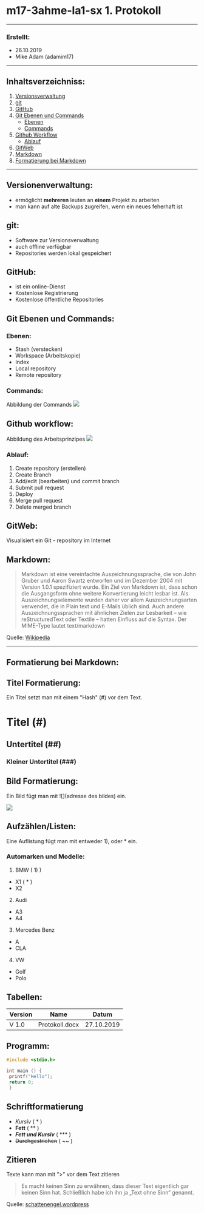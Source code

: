 # m17-3ahme-la1-sx 1. Protokoll 
-----------------------------
### Erstellt:
  * 26.10.2019
  * Mike Adam (adamim17)
-----------------------------
  
 ## Inhaltsverzeichniss:
 1) [Versionsverwaltung](#versionenverwaltung)
 2) [git](#git)
 3) [GitHub](#github)
 4) [Git Ebenen und Commands](#git-ebenen-und-commands)
    * [Ebenen](#ebenen)
    * [Commands](#commands)
 5) [Github Workflow](#github-workflow)
    * [Ablauf](#ablauf)
 6) [GitWeb](#gitweb)
 7) [Markdown](#markdown)
 8) [Formatierung bei Markdown](#formatierung-bei-markdown)
-----------------------------
 ## Versionenverwaltung:
 * ermöglicht **mehreren** leuten an **einem** Projekt zu arbeiten
 * man kann auf alte Backups zugreifen, wenn ein neues feherhaft ist
 
 ## git:
 * Software zur Versionsverwaltung
 * auch offline verfügbar
 * Repositories werden lokal gespeichert
 
 ## GitHub:
 * ist ein online-Dienst 
 * Kostenlose Registrierung 
 * Kostenlose öffentliche Repositories

 ## Git Ebenen und Commands:
 ### Ebenen:
 * Stash (verstecken)
 * Workspace (Arbeitskopie)
 * Index
 * Local repository
 * Remote repository
 ### Commands:
 Abbildung der Commands ![](https://readsahil.files.wordpress.com/2016/09/git_cheat_sheet.png?w=636g)
 ## Github workflow:
 Abbildung des Arbeitsprinzipes ![](https://hackernoon.com/hn-images/1*iHPPa72N11sBI_JSDEGxEA.png)
 ### Ablauf:
 1) Create repository (erstellen)
 2) Create Branch
 3) Add/edit (bearbeiten) und commit branch
 4) Submit pull request
 5) Deploy
 6) Merge pull request
 7) Delete merged branch
 
 ## GitWeb:
 Visualisiert ein Git - repository im Internet
 
 ## Markdown: 
>Markdown ist eine vereinfachte Auszeichnungssprache, die von John Gruber und Aaron Swartz entworfen und im Dezember 2004 mit Version 1.0.1 spezifiziert wurde. Ein Ziel von Markdown ist, dass schon die Ausgangsform ohne weitere Konvertierung leicht lesbar ist. Als Auszeichnungselemente wurden daher vor allem Auszeichnungsarten verwendet, die in Plain text und E-Mails üblich sind. Auch andere Auszeichnungssprachen mit ähnlichen Zielen zur Lesbarkeit – wie reStructuredText oder Textile – hatten Einfluss auf die Syntax. Der MIME-Type lautet text/markdown

Quelle: [Wikipedia][Wikipedia - Markdown]

--------------------------------------
## Formatierung bei Markdown:
## Titel Formatierung:
  Ein Titel setzt man mit einem "Hash" (#) vor dem Text.
# Titel (#)
## Untertitel (##)
### Kleiner Untertitel (###)

## Bild Formatierung:
Ein Bild fügt man mit ![](adresse des bildes) ein.

![](https://webserver.x-technik.com/upload/images/113087.jpg)

## Aufzählen/Listen:

Eine Auflistung fügt man mit entweder 1), oder * ein.

### Automarken und Modelle:
1) BMW ( 1) )
* X1 ( * )
* X2
2) Audi
* A3
* A4
3) Mercedes Benz
* A
* CLA
4) VW
* Golf
* Polo

## Tabellen:

Version    | Name       | Datum
-----------|------------|------------
V 1.0      | Protokoll.docx | 27.10.2019


## Programm:

```C
#include <stdio.h>

int main () {
 printf("Hello");
 return 0;
 }
```
## Schriftformatierung
* *Kursiv* ( * )
* **Fett** ( ** )
* ***Fett und Kursiv*** ( *** )
* ~~Durchgestrichen~~ ( ~~ )
## Zitieren

Texte kann man mit ">" vor dem Text zitieren
>Es macht keinen Sinn zu erwähnen, dass dieser Text eigentlich gar keinen Sinn hat. Schließlich habe ich ihn ja „Text ohne Sinn“ genannt.

Quelle: [schattenengel.wordpress][schattenengel - wordpress]






[Wikipedia - Markdown]: https://de.wikipedia.org/wiki/Markdown
[schattenengel - wordpress]: https://schattenengel.wordpress.com/2015/02/15/text-ohne-sinn/
